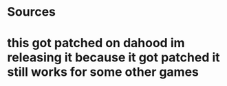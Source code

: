 # Sources

# this got patched on dahood im releasing it because it got patched it still works for some other games
